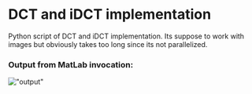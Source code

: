 # DCT and iDCT implementation #

Python script of DCT and iDCT implementation.
Its suppose to work with images but obviously takes too long since its not parallelized. 

### Output from MatLab invocation: ###
!["output"](http://i.imgur.com/BQoWKzF.png?1)

